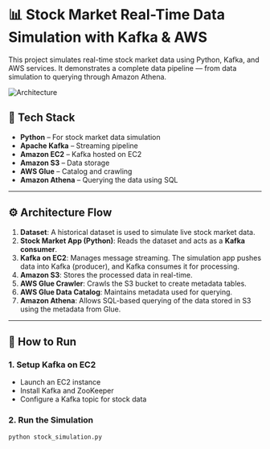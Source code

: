 # 📊 Stock Market Real-Time Data Simulation with Kafka & AWS

This project simulates real-time stock market data using Python, Kafka, and AWS services. It demonstrates a complete data pipeline — from data simulation to querying through Amazon Athena.

![Architecture](./architrcture.png.png)

## 🔧 Tech Stack

- **Python** – For stock market data simulation
- **Apache Kafka** – Streaming pipeline
- **Amazon EC2** – Kafka hosted on EC2
- **Amazon S3** – Data storage
- **AWS Glue** – Catalog and crawling
- **Amazon Athena** – Querying the data using SQL

---

## ⚙️ Architecture Flow

1. **Dataset**: A historical dataset is used to simulate live stock market data.
2. **Stock Market App (Python)**: Reads the dataset and acts as a **Kafka consumer**.
3. **Kafka on EC2**: Manages message streaming. The simulation app pushes data into Kafka (producer), and Kafka consumes it for processing.
4. **Amazon S3**: Stores the processed data in real-time.
5. **AWS Glue Crawler**: Crawls the S3 bucket to create metadata tables.
6. **AWS Glue Data Catalog**: Maintains metadata used for querying.
7. **Amazon Athena**: Allows SQL-based querying of the data stored in S3 using the metadata from Glue.

---

## 🚀 How to Run

### 1. Setup Kafka on EC2
- Launch an EC2 instance
- Install Kafka and ZooKeeper
- Configure a Kafka topic for stock data

### 2. Run the Simulation
```bash
python stock_simulation.py
